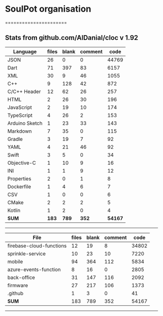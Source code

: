 # SoulPot organisation
======================

## Stats from github.com/AlDanial/cloc v 1.92
| Language                   | files        | blank      | comment       | code
-----------------------------|--------------|------------|---------------|-----
JSON                         |  26          |   0        |     0         | 44769
Dart                         |  71          | 397        |    83         |  6157
XML                          |  30          |   9        |    46         |  1055
C++                          |   9          | 128        |    42         |   872
C/C++ Header                 |  12          |  62        |    26         |   257
HTML                         |   2          |  26        |    30         |   196
JavaScript                   |   2          |  19        |    10         |   174
TypeScript                   |   4          |  26        |     2         |   153
Arduino Sketch               |   1          |  23        |    33         |   143
Markdown                     |   7          |  35        |     0         |   115
Gradle                       |   3          |  19        |     7         |    92
YAML                         |   4          |  21        |    46         |    92
Swift                        |   3          |   5        |     0         |    34
Objective-C                  |   1          |  10        |     9         |    16
INI                          |   1          |   1        |     9         |    12
Properties                   |   2          |   0        |     1         |     8
Dockerfile                   |   1          |   4        |     6         |     7
CSV                          |   1          |   0        |     0         |     6
CMake                        |   2          |   2        |     2         |     5
Kotlin                       |   1          |   2        |     0         |     4
**SUM**                      | **183**      | **789**    |    **352**    |  **54167**
-------------------------------------------------------------------------------

| File                   |files|blank| comment| code
-------------------------|-----|-----|--------|------
firebase-cloud-functions | 12  | 19  |      8 | 34802
sprinkle-service         | 10  | 23  |     10 | 7220
mobile                   | 94  |364  |    112 | 5834
azure-events-function    |  8  | 16  |      0 | 2805
back-office              | 31  |147  |    116 | 2092
firmware                 | 27  |217  |    106 | 1373
.github                  |  1  |  3  |      0 |   41
**SUM**                  | 183 | 789 |    352 | 54167
-----------------------------------------------------